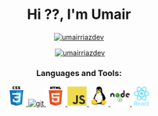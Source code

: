 <h1 align="center">Hi ??, I'm Umair</h1>


<p align="center"><a href="#"><img align="center" src="https://github-readme-streak-stats.herokuapp.com/?user=umairriazdev&" alt="umairriazdev" /></a></p>

<p align="center">&nbsp;<a href="#"><img align="center" src="https://github-readme-stats.vercel.app/api?username=umairriazdev&show_icons=true&locale=en" alt="umairriazdev" /></a></p>

<h3 align="center">Languages and Tools:</h3>
<p align="center"> 
<a href="#"><img src="https://raw.githubusercontent.com/devicons/devicon/master/icons/css3/css3-original-wordmark.svg" alt="css3" width="40" height="40"/> </a>
<a href="#"><img src="https://www.vectorlogo.zone/logos/git-scm/git-scm-icon.svg" alt="git" width="40" height="40"/> </a>
<a href="#"><img src="https://raw.githubusercontent.com/devicons/devicon/master/icons/html5/html5-original-wordmark.svg" alt="html5" width="40" height="40"/> </a>
<a href="#"><img src="https://raw.githubusercontent.com/devicons/devicon/master/icons/javascript/javascript-original.svg" alt="javascript" width="40" height="40"/> </a>
<a href="#"><img src="https://raw.githubusercontent.com/devicons/devicon/master/icons/linux/linux-original.svg" alt="linux" width="40" height="40"/> </a>
<a href="#"><img src="https://raw.githubusercontent.com/devicons/devicon/master/icons/nodejs/nodejs-original-wordmark.svg" alt="nodejs" width="40" height="40"/> </a>
<a href="#"><img src="https://raw.githubusercontent.com/devicons/devicon/master/icons/react/react-original-wordmark.svg" alt="react" width="40" height="40"/> </a> </p>
